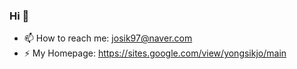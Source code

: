 ### Hi 👋

- 📫 How to reach me: josik97@naver.com 
- ⚡ My Homepage: https://sites.google.com/view/yongsikjo/main 
